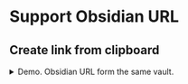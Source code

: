 # Support Obsidian URL


## Create link from clipboard

<details>
<summary>Demo. Obsidian URL form the same vault.</summary>

TODO:
<!-- ![Create link from clipboard. Obsidian URL from the same vault](docs/img/) -->

</details>
